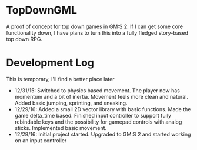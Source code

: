 # TopDownGML
A proof of concept for top down games in GM:S 2.  If I can get some core functionality down, I have plans to turn this into a fully fledged story-based top down RPG.

# Development Log
This is temporary, I'll find a better place later
- 12/31/15: Switched to physics based movement.  The player now has momentum and a bit of inertia.  Movement feels more clean and natural.  Added basic jumping, sprinting, and sneaking.
- 12/29/16: Added a small 2D vector library with basic functions.  Made the game delta_time based.  Finished input controller to support fully rebindable keys and the possibility for gamepad controls with analog sticks.  Implemented basic movement.
- 12/28/16: Initial project started.  Upgraded to GM:S 2 and started working on an input controller
